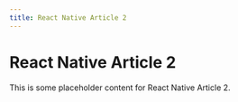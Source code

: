 ```yaml
---
title: React Native Article 2
---
```

# React Native Article 2

This is some placeholder content for React Native Article 2.
